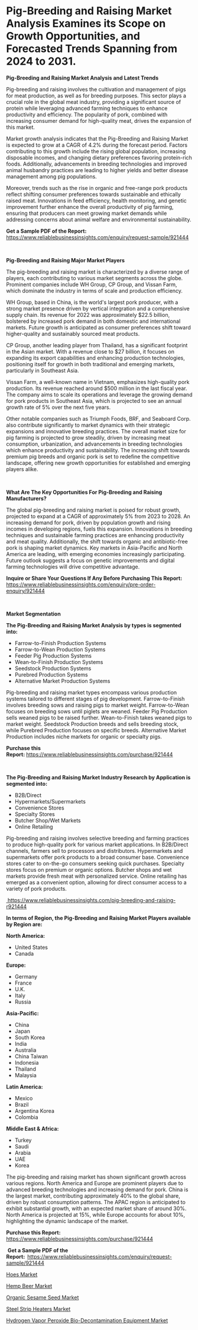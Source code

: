 <p><h1>Pig-Breeding and Raising Market Analysis Examines its Scope on Growth Opportunities, and Forecasted Trends Spanning from 2024 to 2031.</h1></p><p><strong>Pig-Breeding and Raising Market Analysis and Latest Trends</strong></p>
<p><p>Pig-breeding and raising involves the cultivation and management of pigs for meat production, as well as for breeding purposes. This sector plays a crucial role in the global meat industry, providing a significant source of protein while leveraging advanced farming techniques to enhance productivity and efficiency. The popularity of pork, combined with increasing consumer demand for high-quality meat, drives the expansion of this market.</p><p>Market growth analysis indicates that the Pig-Breeding and Raising Market is expected to grow at a CAGR of 4.2% during the forecast period. Factors contributing to this growth include the rising global population, increasing disposable incomes, and changing dietary preferences favoring protein-rich foods. Additionally, advancements in breeding technologies and improved animal husbandry practices are leading to higher yields and better disease management among pig populations.</p><p>Moreover, trends such as the rise in organic and free-range pork products reflect shifting consumer preferences towards sustainable and ethically raised meat. Innovations in feed efficiency, health monitoring, and genetic improvement further enhance the overall productivity of pig farming, ensuring that producers can meet growing market demands while addressing concerns about animal welfare and environmental sustainability.</p></p>
<p><strong>Get a Sample PDF of the Report:&nbsp;</strong> <a href="https://www.reliablebusinessinsights.com/enquiry/request-sample/921444?utm_campaign=63&utm_medium=2&utm_source=Github&utm_content=ia&utm_term=01112024&utm_id=pig-breeding-and-raising">https://www.reliablebusinessinsights.com/enquiry/request-sample/921444</a></p>
<p>&nbsp;</p>
<p><strong>Pig-Breeding and Raising Major Market Players</strong></p>
<p><p>The pig-breeding and raising market is characterized by a diverse range of players, each contributing to various market segments across the globe. Prominent companies include WH Group, CP Group, and Vissan Farm, which dominate the industry in terms of scale and production efficiency.</p><p>WH Group, based in China, is the world's largest pork producer, with a strong market presence driven by vertical integration and a comprehensive supply chain. Its revenue for 2022 was approximately $22.5 billion, bolstered by increased pork demand in both domestic and international markets. Future growth is anticipated as consumer preferences shift toward higher-quality and sustainably sourced meat products.</p><p>CP Group, another leading player from Thailand, has a significant footprint in the Asian market. With a revenue close to $27 billion, it focuses on expanding its export capabilities and enhancing production technologies, positioning itself for growth in both traditional and emerging markets, particularly in Southeast Asia.</p><p>Vissan Farm, a well-known name in Vietnam, emphasizes high-quality pork production. Its revenue reached around $500 million in the last fiscal year. The company aims to scale its operations and leverage the growing demand for pork products in Southeast Asia, which is projected to see an annual growth rate of 5% over the next five years.</p><p>Other notable companies such as Triumph Foods, BRF, and Seaboard Corp. also contribute significantly to market dynamics with their strategic expansions and innovative breeding practices. The overall market size for pig farming is projected to grow steadily, driven by increasing meat consumption, urbanization, and advancements in breeding technologies which enhance productivity and sustainability. The increasing shift towards premium pig breeds and organic pork is set to redefine the competitive landscape, offering new growth opportunities for established and emerging players alike.</p></p>
<p>&nbsp;</p>
<p><strong>What Are The Key Opportunities For Pig-Breeding and Raising Manufacturers?</strong></p>
<p><p>The global pig-breeding and raising market is poised for robust growth, projected to expand at a CAGR of approximately 5% from 2023 to 2028. An increasing demand for pork, driven by population growth and rising incomes in developing regions, fuels this expansion. Innovations in breeding techniques and sustainable farming practices are enhancing productivity and meat quality. Additionally, the shift towards organic and antibiotic-free pork is shaping market dynamics. Key markets in Asia-Pacific and North America are leading, with emerging economies increasingly participating. Future outlook suggests a focus on genetic improvements and digital farming technologies will drive competitive advantage.</p></p>
<p><strong>Inquire or Share Your Questions If Any Before Purchasing This Report:</strong> <a href="https://www.reliablebusinessinsights.com/enquiry/pre-order-enquiry/921444?utm_campaign=63&utm_medium=2&utm_source=Github&utm_content=ia&utm_term=01112024&utm_id=pig-breeding-and-raising">https://www.reliablebusinessinsights.com/enquiry/pre-order-enquiry/921444</a></p>
<p>&nbsp;</p>
<p><strong>Market Segmentation</strong></p>
<p><strong>The Pig-Breeding and Raising Market Analysis by types is segmented into:</strong></p>
<p><ul><li>Farrow-to-Finish Production Systems</li><li>Farrow-to-Wean Production Systems</li><li>Feeder Pig Production Systems</li><li>Wean-to-Finish Production Systems</li><li>Seedstock Production Systems</li><li>Purebred Production Systems</li><li>Alternative Market Production Systems</li></ul></p>
<p><p>Pig-breeding and raising market types encompass various production systems tailored to different stages of pig development. Farrow-to-Finish involves breeding sows and raising pigs to market weight. Farrow-to-Wean focuses on breeding sows until piglets are weaned. Feeder Pig Production sells weaned pigs to be raised further. Wean-to-Finish takes weaned pigs to market weight. Seedstock Production breeds and sells breeding stock, while Purebred Production focuses on specific breeds. Alternative Market Production includes niche markets for organic or specialty pigs.</p></p>
<p><strong>Purchase this Report:&nbsp;</strong><a href="https://www.reliablebusinessinsights.com/purchase/921444?utm_campaign=63&utm_medium=2&utm_source=Github&utm_content=ia&utm_term=01112024&utm_id=pig-breeding-and-raising">https://www.reliablebusinessinsights.com/purchase/921444</a></p>
<p>&nbsp;</p>
<p><strong>The Pig-Breeding and Raising Market Industry Research by Application is segmented into:</strong></p>
<p><ul><li>B2B/Direct</li><li>Hypermarkets/Supermarkets</li><li>Convenience Stores</li><li>Specialty Stores</li><li>Butcher Shop/Wet Markets</li><li>Online Retailing</li></ul></p>
<p><p>Pig-breeding and raising involves selective breeding and farming practices to produce high-quality pork for various market applications. In B2B/Direct channels, farmers sell to processors and distributors. Hypermarkets and supermarkets offer pork products to a broad consumer base. Convenience stores cater to on-the-go consumers seeking quick purchases. Specialty stores focus on premium or organic options. Butcher shops and wet markets provide fresh meat with personalized service. Online retailing has emerged as a convenient option, allowing for direct consumer access to a variety of pork products.</p></p>
<p><a href="https://www.reliablebusinessinsights.com/pig-breeding-and-raising-r921444?utm_campaign=63&utm_medium=2&utm_source=Github&utm_content=ia&utm_term=01112024&utm_id=pig-breeding-and-raising">&nbsp;https://www.reliablebusinessinsights.com/pig-breeding-and-raising-r921444</a></p>
<p><strong>In terms of Region, the Pig-Breeding and Raising Market Players available by Region are:</strong></p>
<p>
    <p> <strong> North America: </strong>
        <ul>
            <li>United States</li>
            <li>Canada</li>
        </ul>
        </p> 
    <p> <strong> Europe: </strong>
        <ul>
            <li>Germany</li>
            <li>France</li>
            <li>U.K.</li>
            <li>Italy</li>
            <li>Russia</li>
        </ul>
        </p> 
    <p> <strong> Asia-Pacific: </strong>
        <ul>
            <li>China</li>
            <li>Japan</li>
            <li>South Korea</li>
            <li>India</li>
            <li>Australia</li>
            <li>China Taiwan</li>
            <li>Indonesia</li>
            <li>Thailand</li>
            <li>Malaysia</li>
        </ul>
        </p> 
    <p> <strong> Latin America: </strong>
        <ul>
            <li>Mexico</li>
            <li>Brazil</li>
            <li>Argentina Korea</li>
            <li>Colombia</li>
        </ul>
        </p> 
    <p> <strong> Middle East & Africa: </strong>
        <ul>
            <li>Turkey</li>
            <li>Saudi</li>
            <li>Arabia</li>
            <li>UAE</li>
            <li>Korea</li>
        </ul>
    </p>
    </p>
<p><p>The pig-breeding and raising market has shown significant growth across various regions. North America and Europe are prominent players due to advanced breeding technologies and increasing demand for pork. China is the largest market, contributing approximately 40% to the global share, driven by robust consumption patterns. The APAC region is anticipated to exhibit substantial growth, with an expected market share of around 30%. North America is projected at 15%, while Europe accounts for about 10%, highlighting the dynamic landscape of the market.</p></p>
<p><strong>Purchase this Report: </strong><a href="https://www.reliablebusinessinsights.com/purchase/921444?utm_campaign=63&utm_medium=2&utm_source=Github&utm_content=ia&utm_term=01112024&utm_id=pig-breeding-and-raising">https://www.reliablebusinessinsights.com/purchase/921444</a></p>
<p>&nbsp;<strong>Get a Sample PDF of the Report:&nbsp;&nbsp;</strong><a href="https://www.reliablebusinessinsights.com/enquiry/request-sample/921444?utm_campaign=63&utm_medium=2&utm_source=Github&utm_content=ia&utm_term=01112024&utm_id=pig-breeding-and-raising">https://www.reliablebusinessinsights.com/enquiry/request-sample/921444</a></p>
<p><strong></strong></p>
<p><p><a href="https://github.com/rovj3gerson/Market-Research-Report-List-1/blob/main/hoes-market.md?utm_campaign=63&utm_medium=2&utm_source=Github&utm_content=ia&utm_term=01112024&utm_id=pig-breeding-and-raising">Hoes Market</a></p><p><a href="https://www.linkedin.com/pulse/hemp-beer-market-global-share-ranking-overall-sales-demand-jkwrc?utm_campaign=63&utm_medium=2&utm_source=Github&utm_content=ia&utm_term=01112024&utm_id=pig-breeding-and-raising">Hemp Beer Market</a></p><p><a href="https://github.com/maq4brod/Market-Research-Report-List-1/blob/main/organic-sesame-seed-market.md?utm_campaign=63&utm_medium=2&utm_source=Github&utm_content=ia&utm_term=01112024&utm_id=pig-breeding-and-raising">Organic Sesame Seed Market</a></p><p><a href="https://issuu.com/reportprime-2/docs/steel-strip-heaters-market-size-203_6fb9c536b8f89f?utm_campaign=63&utm_medium=2&utm_source=Github&utm_content=ia&utm_term=01112024&utm_id=pig-breeding-and-raising">Steel Strip Heaters Market</a></p><p><a href="https://issuu.com/reportprime-2/docs/hydrogen-vapor-peroxide-bio-deconta_cc22a020595945?utm_campaign=63&utm_medium=2&utm_source=Github&utm_content=ia&utm_term=01112024&utm_id=pig-breeding-and-raising">Hydrogen Vapor Peroxide Bio-Decontamination Equipment Market</a></p></p>